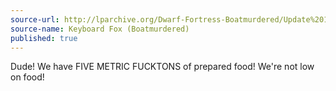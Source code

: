 ```yaml
---
source-url: http://lparchive.org/Dwarf-Fortress-Boatmurdered/Update%201-7/
source-name: Keyboard Fox (Boatmurdered)
published: true
---
```


<p>Dude! We have FIVE METRIC FUCKTONS of prepared food! We're not low on food!</p>


